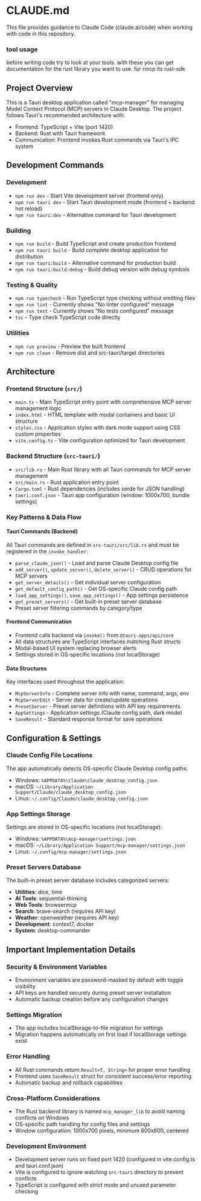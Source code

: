 # CLAUDE.md

This file provides guidance to Claude Code (claude.ai/code) when working with code in this repository.

### tool usage
before writing code try to look at your tools.
with these you can get documentation for the rust library you want to use.
for rmcp its rust-sdk
                                                                                  
## Project Overview

This is a Tauri desktop application called "mcp-manager" for managing Model Context Protocol (MCP) servers in Claude Desktop. The project follows Tauri's recommended architecture with:

- Frontend: TypeScript + Vite (port 1420)
- Backend: Rust with Tauri framework
- Communication: Frontend invokes Rust commands via Tauri's IPC system

## Development Commands

### Development
- `npm run dev` - Start Vite development server (frontend only)
- `npm run tauri dev` - Start Tauri development mode (frontend + backend hot reload)
- `npm run tauri:dev` - Alternative command for Tauri development

### Building
- `npm run build` - Build TypeScript and create production frontend
- `npm run tauri build` - Build complete desktop application for distribution
- `npm run tauri:build` - Alternative command for production build
- `npm run tauri:build:debug` - Build debug version with debug symbols

### Testing & Quality
- `npm run typecheck` - Run TypeScript type checking without emitting files
- `npm run lint` - Currently shows "No linter configured" message
- `npm run test` - Currently shows "No tests configured" message
- `tsc` - Type check TypeScript code directly

### Utilities
- `npm run preview` - Preview the built frontend
- `npm run clean` - Remove dist and src-tauri/target directories

## Architecture

### Frontend Structure (`src/`)
- `main.ts` - Main TypeScript entry point with comprehensive MCP server management logic
- `index.html` - HTML template with modal containers and basic UI structure
- `styles.css` - Application styles with dark mode support using CSS custom properties
- `vite.config.ts` - Vite configuration optimized for Tauri development

### Backend Structure (`src-tauri/`)
- `src/lib.rs` - Main Rust library with all Tauri commands for MCP server management
- `src/main.rs` - Rust application entry point
- `Cargo.toml` - Rust dependencies (includes serde for JSON handling)
- `tauri.conf.json` - Tauri app configuration (window: 1000x700, bundle settings)

### Key Patterns & Data Flow

#### Tauri Commands (Backend)
All Tauri commands are defined in `src-tauri/src/lib.rs` and must be registered in the `invoke_handler`:
- `parse_claude_json()` - Load and parse Claude Desktop config file
- `add_server()`, `update_server()`, `delete_server()` - CRUD operations for MCP servers
- `get_server_details()` - Get individual server configuration
- `get_default_config_path()` - Get OS-specific Claude config path
- `load_app_settings()`, `save_app_settings()` - App settings persistence
- `get_preset_servers()` - Get built-in preset server database
- Preset server filtering commands by category/type

#### Frontend Communication
- Frontend calls backend via `invoke()` from `@tauri-apps/api/core`
- All data structures are TypeScript interfaces matching Rust structs
- Modal-based UI system replacing browser alerts
- Settings stored in OS-specific locations (not localStorage)

#### Data Structures
Key interfaces used throughout the application:
- `McpServerInfo` - Complete server info with name, command, args, env
- `McpServerEdit` - Server data for create/update operations
- `PresetServer` - Preset server definitions with API key requirements
- `AppSettings` - Application settings (Claude config path, dark mode)
- `SaveResult` - Standard response format for save operations

## Configuration & Settings

### Claude Config File Locations
The app automatically detects OS-specific Claude Desktop config paths:
- Windows: `%APPDATA%\Claude\claude_desktop_config.json`
- macOS: `~/Library/Application Support/Claude/claude_desktop_config.json`
- Linux: `~/.config/Claude/claude_desktop_config.json`

### App Settings Storage
Settings are stored in OS-specific locations (not localStorage):
- Windows: `%APPDATA%\mcp-manager\settings.json`
- macOS: `~/Library/Application Support/mcp-manager/settings.json`
- Linux: `~/.config/mcp-manager/settings.json`

### Preset Servers Database
The built-in preset server database includes categorized servers:
- **Utilities**: dice, time
- **AI Tools**: sequential-thinking
- **Web Tools**: browsermcp
- **Search**: brave-search (requires API key)
- **Weather**: openweather (requires API key)
- **Development**: context7, docker
- **System**: desktop-commander

## Important Implementation Details

### Security & Environment Variables
- Environment variables are password-masked by default with toggle visibility
- API keys are handled securely during preset server installation
- Automatic backup creation before any configuration changes

### Settings Migration
- The app includes localStorage-to-file migration for settings
- Migration happens automatically on first load if localStorage settings exist

### Error Handling
- All Rust commands return `Result<T, String>` for proper error handling
- Frontend uses `SaveResult` struct for consistent success/error reporting
- Automatic backup and rollback capabilities

### Cross-Platform Considerations
- The Rust backend library is named `mcp_manager_lib` to avoid naming conflicts on Windows
- OS-specific path handling for config files and settings
- Window configuration: 1000x700 pixels, minimum 800x600, centered

### Development Environment
- Development server runs on fixed port 1420 (configured in vite.config.ts and tauri.conf.json)
- Vite is configured to ignore watching `src-tauri` directory to prevent conflicts
- TypeScript is configured with strict mode and unused parameter checking